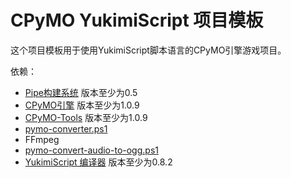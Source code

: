 # CPyMO YukimiScript 项目模板

这个项目模板用于使用YukimiScript脚本语言的CPyMO引擎游戏项目。

依赖：

* [Pipe构建系统](https://github.com/Strrationalism/Pipe) 版本至少为0.5
* [CPyMO引擎](https://github.com/Strrationalism/CPyMO) 版本至少为1.0.9
* [CPyMO-Tools](https://github.com/Strrationalism/CPyMO) 版本至少为1.0.9
* [pymo-converter.ps1](https://github.com/Strrationalism/CPyMO)
* FFmpeg
* [pymo-convert-audio-to-ogg.ps1]((https://github.com/Strrationalism/CPyMO))
* [YukimiScript 编译器](https://github.com/Strrationalism/YukimiScript) 版本至少为0.8.2


